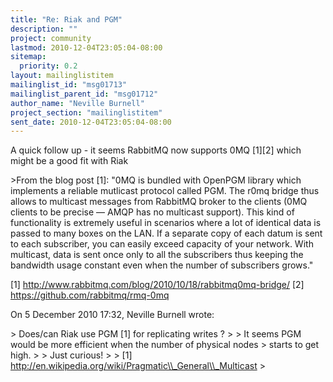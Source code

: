 ```yaml
---
title: "Re: Riak and PGM"
description: ""
project: community
lastmod: 2010-12-04T23:05:04-08:00
sitemap:
  priority: 0.2
layout: mailinglistitem
mailinglist_id: "msg01713"
mailinglist_parent_id: "msg01712"
author_name: "Neville Burnell"
project_section: "mailinglistitem"
sent_date: 2010-12-04T23:05:04-08:00
---
```



A quick follow up - it seems RabbitMQ now supports 0MQ [1][2] which might be
a good fit with Riak

&gt;From the blog post [1]:
"0MQ is bundled with OpenPGM library which implements a reliable mutlicast
protocol called PGM. The r0mq bridge thus allows to multicast messages from
RabbitMQ broker to the clients (0MQ clients to be precise — AMQP has no
multicast support). This kind of functionality is extremely useful in
scenarios where a lot of identical data is passed to many boxes on the LAN.
If a separate copy of each datum is sent to each subscriber, you can easily
exceed capacity of your network. With multicast, data is sent once only to
all the subscribers thus keeping the bandwidth usage constant even when the
number of subscribers grows."

[1] http://www.rabbitmq.com/blog/2010/10/18/rabbitmq0mq-bridge/
 [2]
https://github.com/rabbitmq/rmq-0mq


On 5 December 2010 17:32, Neville Burnell  wrote:

&gt; Does/can Riak use PGM [1] for replicating writes ?
&gt;
&gt; It seems PGM would be more efficient when the number of physical nodes
&gt; starts to get high.
&gt;
&gt; Just curious!
&gt;
&gt; [1] http://en.wikipedia.org/wiki/Pragmatic\\_General\\_Multicast
&gt;
